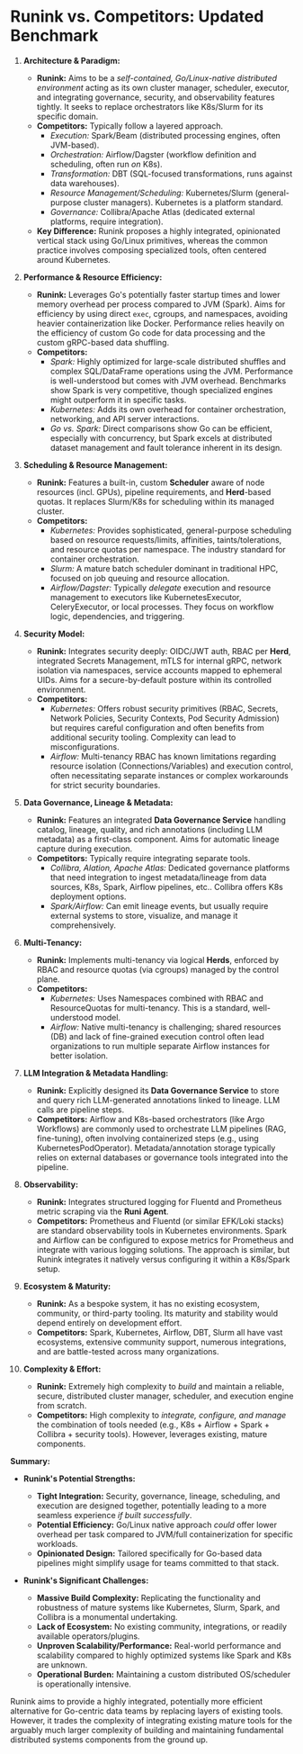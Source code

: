 # **Runink vs. Competitors: Updated Benchmark**

1.  **Architecture & Paradigm:**
    * **Runink:** Aims to be a *self-contained, Go/Linux-native distributed environment* acting as its own cluster manager, scheduler, executor, and integrating governance, security, and observability features tightly. It seeks to replace orchestrators like K8s/Slurm for its specific domain.
    * **Competitors:** Typically follow a layered approach.
        * *Execution:* Spark/Beam (distributed processing engines, often JVM-based).
        * *Orchestration:* Airflow/Dagster (workflow definition and scheduling, often run *on* K8s).
        * *Transformation:* DBT (SQL-focused transformations, runs against data warehouses).
        * *Resource Management/Scheduling:* Kubernetes/Slurm (general-purpose cluster managers). Kubernetes is a platform standard.
        * *Governance:* Collibra/Apache Atlas (dedicated external platforms, require integration).
    * **Key Difference:** Runink proposes a highly integrated, opinionated vertical stack using Go/Linux primitives, whereas the common practice involves composing specialized tools, often centered around Kubernetes.

2.  **Performance & Resource Efficiency:**
    * **Runink:** Leverages Go's potentially faster startup times and lower memory overhead per process compared to JVM (Spark). Aims for efficiency by using direct `exec`, cgroups, and namespaces, avoiding heavier containerization like Docker. Performance relies heavily on the efficiency of custom Go code for data processing and the custom gRPC-based data shuffling.
    * **Competitors:**
        * *Spark:* Highly optimized for large-scale distributed shuffles and complex SQL/DataFrame operations using the JVM. Performance is well-understood but comes with JVM overhead. Benchmarks show Spark is very competitive, though specialized engines might outperform it in specific tasks.
        * *Kubernetes:* Adds its own overhead for container orchestration, networking, and API server interactions.
        * *Go vs. Spark:* Direct comparisons show Go can be efficient, especially with concurrency, but Spark excels at distributed dataset management and fault tolerance inherent in its design.

3.  **Scheduling & Resource Management:**
    * **Runink:** Features a built-in, custom **Scheduler** aware of node resources (incl. GPUs), pipeline requirements, and **Herd**-based quotas. It replaces Slurm/K8s for scheduling within its managed cluster.
    * **Competitors:**
        * *Kubernetes:* Provides sophisticated, general-purpose scheduling based on resource requests/limits, affinities, taints/tolerations, and resource quotas per namespace. The industry standard for container orchestration.
        * *Slurm:* A mature batch scheduler dominant in traditional HPC, focused on job queuing and resource allocation.
        * *Airflow/Dagster:* Typically *delegate* execution and resource management to executors like KubernetesExecutor, CeleryExecutor, or local processes. They focus on workflow logic, dependencies, and triggering.

4.  **Security Model:**
    * **Runink:** Integrates security deeply: OIDC/JWT auth, RBAC per **Herd**, integrated Secrets Management, mTLS for internal gRPC, network isolation via namespaces, service accounts mapped to ephemeral UIDs. Aims for a secure-by-default posture within its controlled environment.
    * **Competitors:**
        * *Kubernetes:* Offers robust security primitives (RBAC, Secrets, Network Policies, Security Contexts, Pod Security Admission) but requires careful configuration and often benefits from additional security tooling. Complexity can lead to misconfigurations.
        * *Airflow:* Multi-tenancy RBAC has known limitations regarding resource isolation (Connections/Variables) and execution control, often necessitating separate instances or complex workarounds for strict security boundaries.

5.  **Data Governance, Lineage & Metadata:**
    * **Runink:** Features an integrated **Data Governance Service** handling catalog, lineage, quality, and rich annotations (including LLM metadata) as a first-class component. Aims for automatic lineage capture during execution.
    * **Competitors:** Typically require integrating separate tools.
        * *Collibra, Alation, Apache Atlas:* Dedicated governance platforms that need integration to ingest metadata/lineage from data sources, K8s, Spark, Airflow pipelines, etc.. Collibra offers K8s deployment options.
        * *Spark/Airflow:* Can emit lineage events, but usually require external systems to store, visualize, and manage it comprehensively.

6.  **Multi-Tenancy:**
    * **Runink:** Implements multi-tenancy via logical **Herds**, enforced by RBAC and resource quotas (via cgroups) managed by the control plane.
    * **Competitors:**
        * *Kubernetes:* Uses Namespaces combined with RBAC and ResourceQuotas for multi-tenancy. This is a standard, well-understood model.
        * *Airflow:* Native multi-tenancy is challenging; shared resources (DB) and lack of fine-grained execution control often lead organizations to run multiple separate Airflow instances for better isolation.

7.  **LLM Integration & Metadata Handling:**
    * **Runink:** Explicitly designed its **Data Governance Service** to store and query rich LLM-generated annotations linked to lineage. LLM calls are pipeline steps.
    * **Competitors:** Airflow and K8s-based orchestrators (like Argo Workflows) are commonly used to orchestrate LLM pipelines (RAG, fine-tuning), often involving containerized steps (e.g., using KubernetesPodOperator). Metadata/annotation storage typically relies on external databases or governance tools integrated into the pipeline.

8.  **Observability:**
    * **Runink:** Integrates structured logging for Fluentd and Prometheus metric scraping via the **Runi Agent**.
    * **Competitors:** Prometheus and Fluentd (or similar EFK/Loki stacks) are standard observability tools in Kubernetes environments. Spark and Airflow can be configured to expose metrics for Prometheus and integrate with various logging solutions. The approach is similar, but Runink integrates it natively versus configuring it within a K8s/Spark setup.

9.  **Ecosystem & Maturity:**
    * **Runink:** As a bespoke system, it has no existing ecosystem, community, or third-party tooling. Its maturity and stability would depend entirely on development effort.
    * **Competitors:** Spark, Kubernetes, Airflow, DBT, Slurm all have vast ecosystems, extensive community support, numerous integrations, and are battle-tested across many organizations.

10. **Complexity & Effort:**
    * **Runink:** Extremely high complexity to *build* and maintain a reliable, secure, distributed cluster manager, scheduler, and execution engine from scratch.
    * **Competitors:** High complexity to *integrate, configure, and manage* the combination of tools needed (e.g., K8s + Airflow + Spark + Collibra + security tools). However, leverages existing, mature components.

**Summary:**

* **Runink's Potential Strengths:**
    * **Tight Integration:** Security, governance, lineage, scheduling, and execution are designed together, potentially leading to a more seamless experience *if built successfully*.
    * **Potential Efficiency:** Go/Linux native approach *could* offer lower overhead per task compared to JVM/full containerization for specific workloads.
    * **Opinionated Design:** Tailored specifically for Go-based data pipelines might simplify usage for teams committed to that stack.

* **Runink's Significant Challenges:**
    * **Massive Build Complexity:** Replicating the functionality and robustness of mature systems like Kubernetes, Slurm, Spark, and Collibra is a monumental undertaking.
    * **Lack of Ecosystem:** No existing community, integrations, or readily available operators/plugins.
    * **Unproven Scalability/Performance:** Real-world performance and scalability compared to highly optimized systems like Spark and K8s are unknown.
    * **Operational Burden:** Maintaining a custom distributed OS/scheduler is operationally intensive.

Runink aims to provide a highly integrated, potentially more efficient alternative for Go-centric data teams by replacing layers of existing tools. However, it trades the complexity of integrating existing mature tools for the arguably much larger complexity of building and maintaining fundamental distributed systems components from the ground up.
